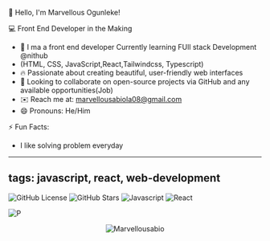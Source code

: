  👋 Hello, I'm Marvellous Ogunleke!

 💻 Front End Developer in the Making

- 🌱 I ma a front end developer Currently learning FUll stack Development @nithub
- (HTML, CSS, JavaScript,React,Tailwindcss, Typescript)
- 🔥 Passionate about creating beautiful, user-friendly web interfaces
- 🤝 Looking to collaborate on open-source projects via GitHub and any available opportunities(Job)
- ✉️ Reach me at: [marvellousabiola08@gmail.com](mailto:marvellousabiola08@gmail.com)
- 😄 Pronouns: He/Him

 ⚡ Fun Facts:
- I like solving problem everyday
---
tags: javascript, react, web-development
---
![GitHub License](https://img.shields.io/github/license/Marvellousabio/Livestreaming-App?style=flat-square)
![GitHub Stars](https://img.shields.io/github/stars/Marvellousabio/Real-estate?style=social)
![Javascript](https://img.shields.io/badge/Javascript-green?logo=Javascript)
![React](https://img.shields.io/badge/React-blue?logo=react)

![P](https://img.shields.io/badge/Python-3.10-blue?logo=python)

<p align="center">
  <img src="https://komarev.com/ghpvc/?username=Marvellousabio&label=Profile%20views&color=0e75b6&style=flat" alt="Marvellousabio" />
</p>
